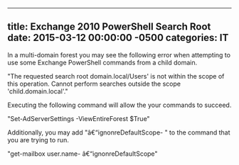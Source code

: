 ﻿---

title:  Exchange 2010 PowerShell Search Root
date:   2015-03-12 00:00:00 -0500
categories: IT
---






In a multi-domain forest you may see the following error when attempting to use some Exchange PowerShell commands from a child domain.

"The requested search root <span class="skimlinks-unlinked">domain.local/Users</span>' is not within the scope of this operation. Cannot perform searches outside the scope '<span class="skimlinks-unlinked">child.domain.local</span>'."

Executing the following command will allow the your commands to succeed.

"Set-AdServerSettings -ViewEntireForest $True"

Additionally, you may add "â€“ignonreDefaultScope- " to the command that you are trying to run.

"get-mailbox user.name- â€“ignonreDefaultScope"


